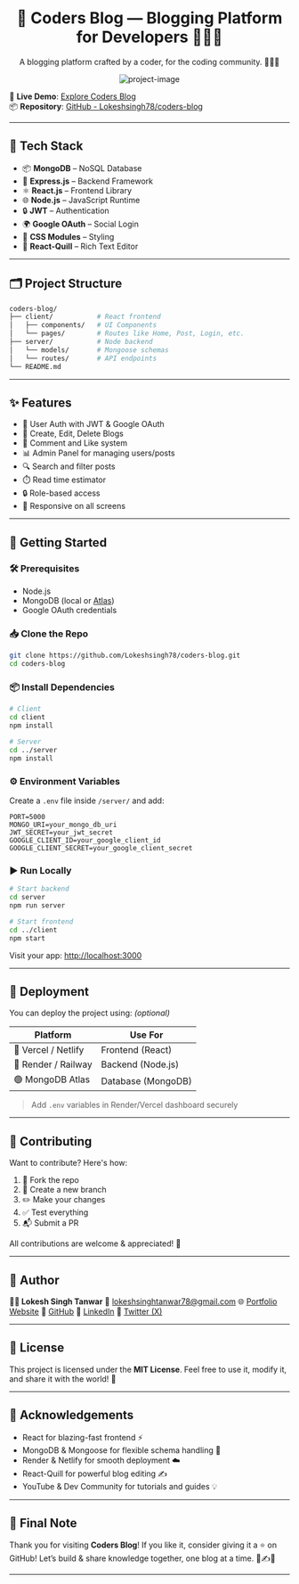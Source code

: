 <h1 align="center" id="title">🚀 Coders Blog — Blogging Platform for Developers 🧑‍💻📝</h1>

<p align="center">A blogging platform crafted by a coder, for the coding community. 🚀🧑‍💻</p>

<p align="center"><img src="https://socialify.git.ci/Lokeshsingh78/coders-blog/image?custom_description=%F0%9F%9A%80+A+dynamic+MERN-powered+full-stack+blog+app+with+%F0%9F%8E%A8+user-friendly+UI%2C+%F0%9F%94%90+secure+auth%2C+and+%F0%9F%92%A5+powerful+features+for+every+%F0%9F%91%A8%E2%80%8D%F0%9F%92%BB+coder%21+%E2%9C%8D%EF%B8%8F%F0%9F%93%A2&amp;description=1&amp;language=1&amp;name=1&amp;owner=1&amp;pattern=Plus&amp;theme=Light" alt="project-image"></p>

🔗 **Live Demo**: [Explore Coders Blog](https://coders-blog-h2h6.onrender.com)  
📦 **Repository**: [GitHub - Lokeshsingh78/coders-blog](https://github.com/Lokeshsingh78/coders-blog)

---
## 🧠 Tech Stack

- 📦 **MongoDB** – NoSQL Database
- 🧠 **Express.js** – Backend Framework
- ⚛️ **React.js** – Frontend Library
- 🌐 **Node.js** – JavaScript Runtime
- 🔒 **JWT** – Authentication
- 🌍 **Google OAuth** – Social Login
- 💅 **CSS Modules** – Styling
- 📝 **React-Quill** – Rich Text Editor

---

## 🗂️ Project Structure

```bash
coders-blog/
├── client/           # React frontend
│   ├── components/   # UI Components
│   └── pages/        # Routes like Home, Post, Login, etc.
├── server/           # Node backend
│   └── models/       # Mongoose schemas
│   └── routes/       # API endpoints
└── README.md
````

---

## ✨ Features

* 🔐 User Auth with JWT & Google OAuth
* 📝 Create, Edit, Delete Blogs
* 💬 Comment and Like system
* 📊 Admin Panel for managing users/posts
* 🔍 Search and filter posts
* ⏱️ Read time estimator
* 🔒 Role-based access
* 📱 Responsive on all screens

---

## 🔧 Getting Started

### 🛠️ Prerequisites

* Node.js
* MongoDB (local or [Atlas](https://www.mongodb.com/cloud/atlas))
* Google OAuth credentials

### 📥 Clone the Repo

```bash
git clone https://github.com/Lokeshsingh78/coders-blog.git
cd coders-blog
```

### 📦 Install Dependencies

```bash
# Client
cd client
npm install

# Server
cd ../server
npm install
```

### ⚙️ Environment Variables

Create a `.env` file inside `/server/` and add:

```env
PORT=5000
MONGO_URI=your_mongo_db_uri
JWT_SECRET=your_jwt_secret
GOOGLE_CLIENT_ID=your_google_client_id
GOOGLE_CLIENT_SECRET=your_google_client_secret
```

### ▶️ Run Locally

```bash
# Start backend
cd server
npm run server

# Start frontend
cd ../client
npm start
```

Visit your app: [http://localhost:3000](http://localhost:3000)

---

## 🚀 Deployment

You can deploy the project using: *(optional)*

| Platform            | Use For            |
| ------------------- | ------------------ |
| 🔵 Vercel / Netlify | Frontend (React)   |
| 🔴 Render / Railway | Backend (Node.js)  |
| 🟢 MongoDB Atlas    | Database (MongoDB) |

> Add `.env` variables in Render/Vercel dashboard securely

---

## 🤝 Contributing

Want to contribute? Here's how:

1. 🍴 Fork the repo
2. 🌱 Create a new branch
3. ✏️ Make your changes
4. ✅ Test everything
5. 📬 Submit a PR

All contributions are welcome & appreciated! 🙌

---

## 👤 Author

**👨‍💻 Lokesh Singh Tanwar**
📧 [lokeshsinghtanwar78@gmail.com](mailto:lokeshsinghtanwar78@gmail.com)
🌐 [Portfolio Website](https://lokeshsingh78.github.io/Lokesh_portfolio/)
🐙 [GitHub](https://github.com/Lokeshsingh78)
🔗 [LinkedIn](https://www.linkedin.com/in/lokesh-singh-tanwar/)
🧵 [Twitter (X)](https://x.com/Not_LokeshSingh)

---

## 📝 License

This project is licensed under the **MIT License**.
Feel free to use it, modify it, and share it with the world! 💖

---

## 🙌 Acknowledgements

* React for blazing-fast frontend ⚡
* MongoDB & Mongoose for flexible schema handling 🧠
* Render & Netlify for smooth deployment ☁️
* React-Quill for powerful blog editing ✍️
* YouTube & Dev Community for tutorials and guides 💡

---

## 💬 Final Note

Thank you for visiting **Coders Blog**!
If you like it, consider giving it a ⭐ on GitHub!
Let’s build & share knowledge together, one blog at a time. 🧠✍️🚀

---
